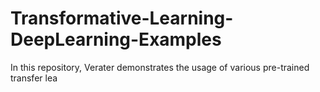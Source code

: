 # Transformative-Learning-DeepLearning-Examples
In this repository, Verater demonstrates the usage of various pre-trained transfer lea